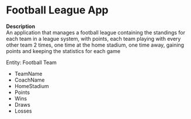 # Football League App

**Description** <br />
An application that manages a football league containing the standings for each team in a league system, with points, each team playing with every other team 2 times,
one time at the home stadium, one time away, gaining points and keeping the statistics for each game

Entity: Football Team
* TeamName
* CoachName
* HomeStadium
* Points
* Wins
* Draws
* Losses
